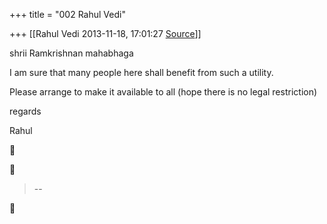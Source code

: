 +++
title = "002 Rahul Vedi"

+++
[[Rahul Vedi	2013-11-18, 17:01:27 [Source](https://groups.google.com/g/samskrita/c/eUQjJjNo08I)]]



shrii Ramkrishnan mahabhaga  
  

I am sure that many people here shall benefit from such a utility.  

Please arrange to make it available to all (hope there is no legal restriction)  
  

regards  

Rahul  

  
  





> --  



